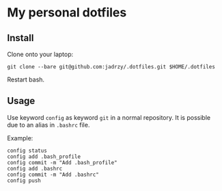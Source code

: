 # My personal dotfiles


## Install

Clone onto your laptop:

    git clone --bare git@github.com:jadrzy/.dotfiles.git $HOME/.dotfiles

Restart bash.

## Usage
Use keyword `config` as keyword `git` in a normal repository. It is possible due to an alias in `.bashrc` file.

Example:

    config status
    config add .bash_profile
    config commit -m "Add .bash_profile"
    config add .bashrc
    config commit -m "Add .bashrc"
    config push
